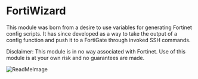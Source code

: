 # FortiWizard
This module was born from a desire to use variables for generating Fortinet config scripts. It has since developed as a way to take the output of a config function and push it to a FortiGate through invoked SSH commands.

Disclaimer: This module is in no way associated with Fortinet. Use of this module is at your own risk and no guarantees are made.

![ReadMeImage](https://github.com/TheTaylorLee/AdminToolbox/blob/master/Images/AdminToolbox.FortiWizard.png)
